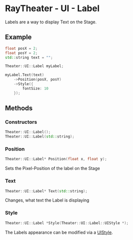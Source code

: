 # RayTheater - UI - Label

Labels are a way to display Text on the Stage.

## Example
```c++
float posX = 2;
float posY = 2;
std::string text = "";

Theater::UI::Label myLabel;

myLabel.Text(text)
    ->Position(posX, posY)
    ->Style({
        fontSize: 10
    });
```



## Methods

### Constructors
```c++
Theater::UI::Label();
Theater::UI::Label(std::string);
```


### Position
```c++
Theater::UI::Label* Position(float x, float y);
```
Sets the Pixel-Position of the label on the Stage


### Text
```c++
Theater::UI::Label* Text(std::string);
```

Changes, what text the Label is displaying


### Style 
```c++
Theater::UI::Label *Style(Theater::UI::Label::UIStyle *);
```

The Labels appearance can be modified via a [UIStyle](./style.md).


